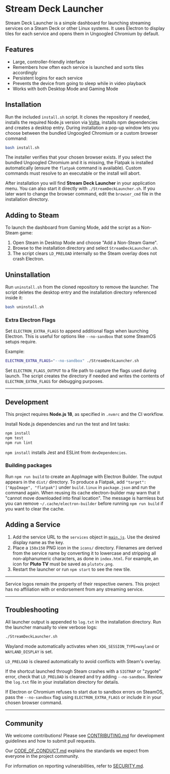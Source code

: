 # Stream Deck Launcher

Stream Deck Launcher is a simple dashboard for launching streaming services on a Steam Deck or other Linux systems. It uses Electron to display tiles for each service and opens them in Ungoogled Chromium by default.

## Features
- Large, controller-friendly interface
- Remembers how often each service is launched and sorts tiles accordingly
- Persistent logins for each service
- Prevents the device from going to sleep while in video playback
- Works with both Desktop Mode and Gaming Mode

## Installation
Run the included `install.sh` script. It clones the repository if needed, installs the required Node.js version via [Volta](https://volta.sh), installs npm dependencies and creates a desktop entry. During installation a pop-up window lets you choose between the bundled Ungoogled Chromium or a custom browser command:

```bash
bash install.sh
```

The installer verifies that your chosen browser exists. If you select the bundled Ungoogled Chromium and it is missing, the Flatpak is installed automatically (ensure the `flatpak` command is available). Custom commands must resolve to an executable or the install will abort.

After installation you will find **Stream Deck Launcher** in your application menu. You can also start it directly with `./StreamDeckLauncher.sh`.
If you later want to change the browser command, edit the `browser_cmd` file in the installation directory.
## Adding to Steam
To launch the dashboard from Gaming Mode, add the script as a Non-Steam game:
1. Open Steam in Desktop Mode and choose "Add a Non-Steam Game".
2. Browse to the installation directory and select `StreamDeckLauncher.sh`.
3. The script clears `LD_PRELOAD` internally so the Steam overlay does not crash Electron.


## Uninstallation
Run `uninstall.sh` from the cloned repository to remove the launcher. The script
deletes the desktop entry and the installation directory referenced inside it:

```bash
bash uninstall.sh
```


### Extra Electron Flags
Set `ELECTRON_EXTRA_FLAGS` to append additional flags when launching Electron. This is useful for options like `--no-sandbox` that some SteamOS setups require.

Example:
```bash
ELECTRON_EXTRA_FLAGS="--no-sandbox" ./StreamDeckLauncher.sh
```
Set `ELECTRON_FLAGS_OUTPUT` to a file path to capture the flags used during
launch. The script creates the directory if needed and writes the contents of
`ELECTRON_EXTRA_FLAGS` for debugging purposes.

---

## Development
This project requires **Node.js 18**, as specified in `.nvmrc` and the CI workflow.

Install Node.js dependencies and run the test and lint tasks:
```bash
npm install
npm test
npm run lint
```
`npm install` installs Jest and ESLint from `devDependencies`.

### Building packages
Run `npm run build` to create an AppImage with Electron Builder. The output appears in the `dist/` directory. To produce a Flatpak, add `"target": ["AppImage", "flatpak"]` under `build.linux` in `package.json` and run the command again.
When reusing its cache electron-builder may warn that it "cannot move downloaded into final location". The message is harmless but you can remove `~/.cache/electron-builder` before running `npm run build` if you want to clear the cache.

## Adding a Service
1. Add the service URL to the `services` object in [`main.js`](main.js). Use the desired display name as the key.
2. Place a `150x150` PNG icon in the `icons/` directory. Filenames are derived from the service name by converting it to lowercase and stripping all non-alphanumeric characters, as done in `index.html`. For example, an icon for **Pluto TV** must be saved as `plutotv.png`.
3. Restart the launcher or run `npm start` to see the new tile.

---

Service logos remain the property of their respective owners. This project has no affiliation with or endorsement from any streaming service.

---

## Troubleshooting
All launcher output is appended to `log.txt` in the installation directory. Run the launcher manually to view verbose logs:

```bash
./StreamDeckLauncher.sh
```

Wayland mode automatically activates when `XDG_SESSION_TYPE=wayland` or `WAYLAND_DISPLAY` is set.

`LD_PRELOAD` is cleared automatically to avoid conflicts with Steam's overlay.

If the shortcut launched through Steam crashes with a `SIGTRAP` or "zygote" error, check that `LD_PRELOAD` is cleared and try adding `--no-sandbox`. Review the `log.txt` file in your installation directory for details.

If Electron or Chromium refuses to start due to sandbox errors on SteamOS, pass the `--no-sandbox` flag using `ELECTRON_EXTRA_FLAGS` or include it in your chosen browser command.

---

## Community
We welcome contributions! Please see [CONTRIBUTING.md](CONTRIBUTING.md) for development guidelines and how to submit pull requests.

Our [CODE_OF_CONDUCT.md](CODE_OF_CONDUCT.md) explains the standards we expect from everyone in the project community.

For information on reporting vulnerabilities, refer to [SECURITY.md](SECURITY.md).
